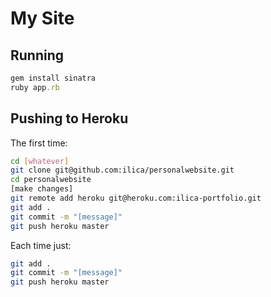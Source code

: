 # My Site

## Running

```ruby
gem install sinatra
ruby app.rb
```

## Pushing to Heroku

The first time:

```bash
cd [whatever]
git clone git@github.com:ilica/personalwebsite.git
cd personalwebsite
[make changes]
git remote add heroku git@heroku.com:ilica-portfolio.git
git add .
git commit -m "[message]"
git push heroku master
```

Each time just:


```bash
git add .
git commit -m "[message]"
git push heroku master
```
